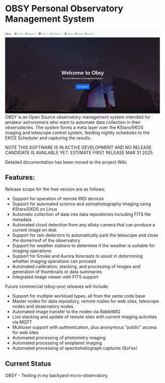# OBSY Personal Observatory Management System
![](static/images/github-cover.png)
OBSY is an Open Source observatory management system intended for amateur astronomers who want to automate data collection in their observatories. The system forms a meta layer over the KStars/EKOS imaging and telescope control system, feeding nightly schedules to the EKOS Scheduler and capturing the results. 

NOTE THIS SOFTWARE IS IN ACTIVE DEVELOPMENT AND NO RELEASE CANDIDATE IS AVAILABLE YET. ESTIMATE FIRST RELEASE MAR 31 2025.

Detailed documentation has been moved to the project Wiki.

## Features:
Release scope for the free version are as follows:
* Support for operation of remote INDI devices
* Support for automated science and astrophotography imaging using KStars/EKOS on Linux
* Automatic collection of data into data repositories including FITS file metadata
* Automated cloud detection from any allsky camera that can produce a current image on disk
* Support for rain detectors to automatically park the telescope and close the dome/roof of the observatory 
* Support for weather stations to determine if the weather is suitable for imaging operations
* Support for Smoke and Aurora forecasts to assist in determining whether imaging operations can proceed
* Automated calibration, stacking, and processing of images and generation of thumbnails or data summaries
* Integrated image viewer with FITS support

Future commercial (obsy-pro) releases will include:
* Support for multiple workload types, all from the same code base
* Master nodes for data repository, remote nodes for web sites, telescope nodes and observatory nodes. 
* Automated image transfer to the nodes via RabbitMQ
* Live stacking and update of remote sites with current imaging activities via MQTT
* Multiuser support with authentication, plus anonymous "public" access for web sites 
* Automated processing of photometry imaging
* Automated processing of exoplanet imaging
* Automated processing of spectroheliograph captures (Sol'ex)

## Current Status
OBSY - Testing in my backyard micro-observatory. 
